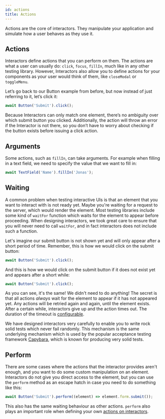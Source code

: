 ```yaml
---
id: actions
title: Actions
---
```


Actions are the core of interactors. They manipulate your application and
simulate how a user behaves as they use it.

## Actions

Interactors define actions that you can perform on them. The actions are what a
user can usually do: `click`, `focus`, `fillIn`, much like in any other testing
library. However, Interactors also allow you to define actions for your
components as your user would think of them, like `closeModal` or `toggleMenu`.

Let’s go back to our Button example from before, but now instead of just
referring to it, let’s click it:

```js
await Button('Submit').click();
```

Because Interactors can only match one element, there’s no ambiguity over which
submit button you clicked. Additionally, the action will throw an error if the
Interactor is not there, so you don’t have to worry about checking if the
button exists before issuing a click action.

## Arguments

Some actions, such as `fillIn`, can take arguments. For example when filling in
a text field, we need to specify the value that we want to fill in:

```js
await TextField('Name').fillIn('Jonas');
```

## Waiting

A common problem when testing interactive UIs is that an element that you want
to interact with is not ready yet. Maybe you're waiting for a request to the
server, which would render the element. Most testing libraries include some
kind of `waitFor` function which waits for the element to appear before
proceeding. When designing interactors, we took great care to ensure that you
will never need to call `waitFor`, and in fact interactors does not include such
a function.

Let's imagine our submit button is not shown yet and will only appear after a
short period of time. Remember, this is how we would click on the submit
button:

```js
await Button('Submit').click();
```

And this is how we would click on the submit button if it does not exist yet
and appears after a short while:

```js
await Button('Submit').click();
```

As you can see, it's the same! We didn't need to do anything! The secret is
that all actions *always* wait for the element to appear if it has not appeared
yet. Any actions will be retried again and again, until the element exists.
After a certain while, interactors give up and the action times out. The duration
of the timeout is [configurable](/docs/configuration#timeout).

We have designed interactors very carefully to enable you to write rock solid
tests which never fail randomly. This mechanism is the same underlying
mechanism which is used by the popular acceptance testing framework
[Capybara](https://github.com/teamcapybara/capybara), which is known for
producing very solid tests.

## Perform

There are some cases where the actions that the interactor provides aren't enough,
and you want to do some custom manipulation on an element. Interactors do not
give you direct access to the element, but you can use the `perform` method as an
escape hatch in case you need to do something like this:

```js
await Button('Submit').perform((element) => element.form.submit());
```

This also has the same waiting behaviour as other actions. `perform` also plays an
important role when defining your own [actions on interactors](./create-actions).

